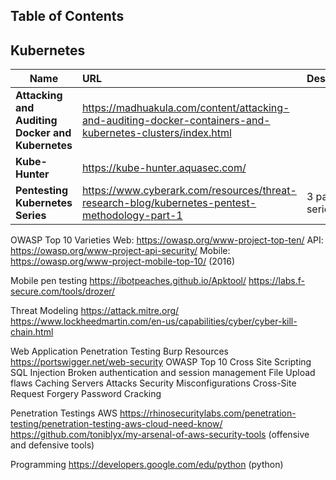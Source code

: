 ## Table of Contents




## Kubernetes
| Name | URL | Description |
| ---------- | :---------- | :---------- |
| **Attacking and Auditing Docker and Kubernetes** |  https://madhuakula.com/content/attacking-and-auditing-docker-containers-and-kubernetes-clusters/index.html |
| **Kube-Hunter** |  https://kube-hunter.aquasec.com/ |
| **Pentesting Kubernetes Series** |  https://www.cyberark.com/resources/threat-research-blog/kubernetes-pentest-methodology-part-1 | 3 part series] |
 
  
  
OWASP Top 10 Varieties
  Web: https://owasp.org/www-project-top-ten/
  API: https://owasp.org/www-project-api-security/
  Mobile: https://owasp.org/www-project-mobile-top-10/ (2016)
  

Mobile pen testing
  https://ibotpeaches.github.io/Apktool/
  https://labs.f-secure.com/tools/drozer/
  

Threat Modeling
  https://attack.mitre.org/
  https://www.lockheedmartin.com/en-us/capabilities/cyber/cyber-kill-chain.html
  

Web Application Penetration Testing
  Burp Resources
    https://portswigger.net/web-security
  OWASP Top 10
    Cross Site Scripting
    SQL Injection
    Broken authentication and session management
    File Upload flaws
    Caching Servers Attacks
    Security Misconfigurations
    Cross-Site Request Forgery
    Password Cracking

Penetration Testings AWS
  https://rhinosecuritylabs.com/penetration-testing/penetration-testing-aws-cloud-need-know/
  https://github.com/toniblyx/my-arsenal-of-aws-security-tools (offensive and defensive tools)
  

Programming
  https://developers.google.com/edu/python (python)
  
